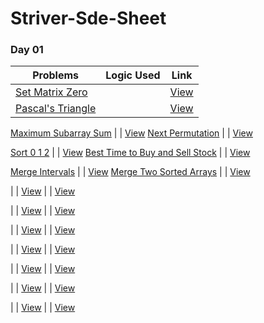 # Striver-Sde-Sheet

### Day 01
Problems | Logic Used | Link
--------- | --------- | ---------
[Set Matrix Zero](https://www.codingninjas.com/codestudio/problems/set-matrix-zeros_3846774?topList=striver-sde-sheet-problems) |  | [View](./Day_01_SetMatrixZero.cpp)
[Pascal's Triangle](https://www.codingninjas.com/codestudio/problems/pascal-s-triangle_1089580?topList=striver-sde-sheet-problems) |  | [View](./Day_01_PascalTriangle.cpp)

[Maximum Subarray Sum](https://www.codingninjas.com/codestudio/problems/next-permutaion_893046?topList=striver-sde-sheet-problems) |  | [View](./Day_02_MaximumSubarraySum.cpp)
[Next Permutation](https://www.codingninjas.com/codestudio/problems/maximum-subarray-sum_630526?topList=striver-sde-sheet-problems) |  | [View](Day_02_NextPermutation.cpp)

[Sort 0 1 2](https://www.codingninjas.com/codestudio/problems/sort-0-1-2_631055?topList=striver-sde-sheet-problems) |  | [View](./Day_03_Sort_0_1_2.cpp)
[Best Time to Buy and Sell Stock](https://www.codingninjas.com/codestudio/problems/stocks-are-profitable_893405?topList=striver-sde-sheet-problems) |  | [View](./Day_03_BestTimetoBuyandSellStock.cpp)

[Merge Intervals](https://www.codingninjas.com/codestudio/problems/merge-intervals_699917?topList=striver-sde-sheet-problems) |  | [View](./Day_04_MergeIntervals.cpp)
[Merge Two Sorted Arrays](https://www.codingninjas.com/codestudio/problems/ninja-and-sorted-arrays_1214628?topList=striver-sde-sheet-problems) |  | [View](./Day_04_MergeTwoSortedArrays.cpp)

[]() |  | [View](./Day_05_.cpp)
[]() |  | [View](./Day_05_.cpp)

[]() |  | [View]()
[]() |  | [View]()

[]() |  | [View]()
[]() |  | [View]()

[]() |  | [View]()
[]() |  | [View]()

[]() |  | [View]()
[]() |  | [View]()

[]() |  | [View]()
[]() |  | [View]()

[]() |  | [View]()
[]() |  | [View]()
